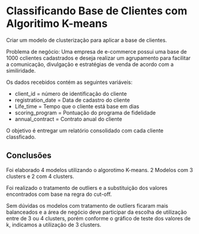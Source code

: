 
# Classificando Base de Clientes com Algoritimo K-means

Criar um modelo de clusterização para aplicar a base de clientes.

Problema de negócio: Uma empresa de e-commerce possui uma base de 1000 cclientes cadastrados e deseja realizar um agrupamento para facilitar a comunicação, divulgação e estratégias de venda de acordo com a similiridade.

Os dados recebidos contém as seguintes variáveis:

* client_id = número de identificação do cliente
* registration_date = Data de cadastro do cliente
* Life_time = Tempo que o cliente está base em dias
* scoring_program = Pontuação do programa de fidelidade
* annual_contract = Contrato anual do cliente

O objetivo é entregar um relatório consolidado com cada cliente classficado.




## Conclusões

Foi elaborado 4 modelos utilizando o algorotimo K-means. 2 Modelos com 3 clusters e 2 com 4 clusters.

Foi realizado o tratamento de outliers e a substituição dos valores encontrados com base na regra do cut-off.

Sem dúvidas os modelos com tratamento de outliers ficaram mais balanceados e a área de negócio deve participar da escolha de utilização entre de 3 ou 4 clusters, porém conforme o gráfico de teste dos valores de k, indicamos a utilização de 3 clusters.


